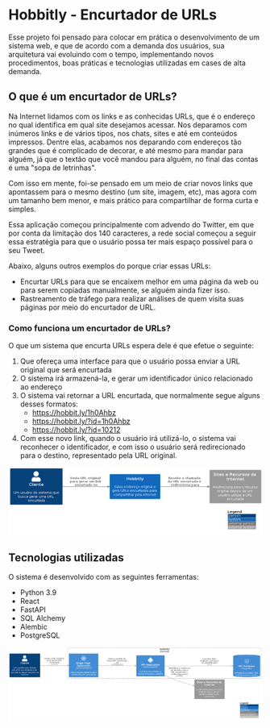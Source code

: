 # Hobbitly - Encurtador de URLs

Esse projeto foi pensado para colocar em prática o desenvolvimento de um sistema web, e que de acordo com a demanda dos usuários, sua arquitetura
vai evoluindo com o tempo, implementando novos procedimentos, boas práticas e tecnologias utilizadas em cases de alta demanda.


## O que é um encurtador de URLs?

Na Internet lidamos com os links e as conhecidas URLs, que é o endereço no qual identifica em qual site desejamos acessar. Nos deparamos
com inúmeros links e de vários tipos, nos chats, sites e até em conteúdos impressos. Dentre elas, acabamos nos deparando com endereços
tão grandes que é complicado de decorar, e até mesmo para mandar para alguém, já que o textão que você mandou para alguém, no final das contas
é uma "sopa de letrinhas".

Com isso em mente, foi-se pensado em um meio de criar novos links que apontassem para o mesmo destino (um site, imagem, etc), mas agora com um
tamanho bem menor, e mais prático para compartilhar de forma curta e simples.

Essa aplicação começou principalmente com advendo do Twitter, em que 
por conta da limitação dos 140 caracteres, a rede social começou a seguir essa estratégia para que o usuário possa ter mais espaço possível para o
seu Tweet.

Abaixo, alguns outros exemplos do porque criar essas URLs:

- Encurtar URLs para que se encaixem melhor em uma página da web ou para serem copiadas manualmente, se alguém ainda fizer isso.
- Rastreamento de tráfego para realizar análises de quem visita suas páginas por meio do encurtador de URL.


### Como funciona um encurtador de URLs?

O que um sistema que encurta URLs espera dele é que efetue o seguinte:

1. Que ofereça uma interface para que o usuário possa enviar a URL original que será encurtada
2. O sistema irá armazená-la, e gerar um identificador único relacionado ao endereço
3. O sistema vai retornar a URL encurtada, que normalmente segue alguns desses formatos:
    - https://hobbit.ly/1h0Ahbz
    - https://hobbit.ly/?id=1h0Ahbz
    - https://hobbit.ly/?id=10212
4. Com esse novo link, quando o usuário irá utilizá-lo, o sistema vai reconhecer o identificador, e com isso
o usuário será redirecionado para o destino, representado pela URL original.

![General View](./docs/assets/diagrams/context.png)

## Tecnologias utilizadas

O sistema é desenvolvido com as seguintes ferramentas:

- Python 3.9
- React
- FastAPI
- SQL Alchemy
- Alembic
- PostgreSQL

![Container View](./docs/assets/diagrams/system.png)